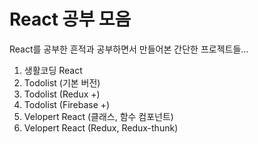 # React 공부 모음
React를 공부한 흔적과 공부하면서 만들어본 간단한 프로젝트들...
1. 생활코딩 React
2. Todolist (기본 버전)
3. Todolist (Redux +)
4. Todolist (Firebase +)
5. Velopert React (클래스, 함수 컴포넌트)
6. Velopert React (Redux, Redux-thunk)
